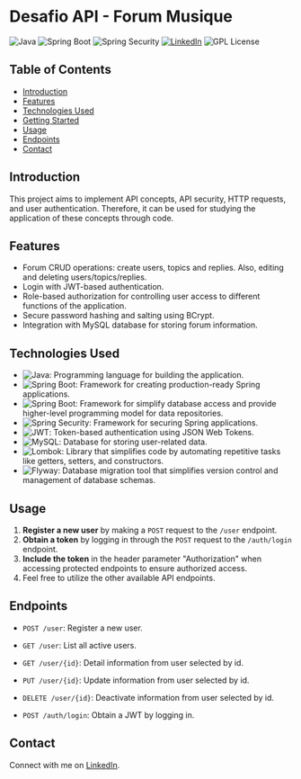 # Desafio API - Forum Musique

![Java](https://img.shields.io/badge/Java-8%2B-orange) ![Spring Boot](https://img.shields.io/badge/Spring%20Boot-3-blue) ![Spring Security](https://img.shields.io/badge/Spring%20Security-6-green) [![LinkedIn](https://img.shields.io/badge/Connect%20on-LinkedIn-blue)](https://www.linkedin.com/in/gustavo-ruiz-810a851b5/)
![GPL License](https://img.shields.io/badge/License-GPL-blue)

## Table of Contents

- [Introduction](#introduction)
- [Features](#features)
- [Technologies Used](#technologies-used)
- [Getting Started](#getting-started)
- [Usage](#usage)
- [Endpoints](#endpoints)
- [Contact](#contact)

## Introduction

This project aims to implement API concepts, API security, HTTP requests, and user authentication. Therefore, it can be used for studying the application of these concepts through code.

## Features

- Forum CRUD operations: create users, topics and replies. Also, editing and deleting users/topics/replies.
- Login with JWT-based authentication.
- Role-based authorization for controlling user access to different functions of the application.
- Secure password hashing and salting using BCrypt.
- Integration with MySQL database for storing forum information.

## Technologies Used

- ![Java](https://img.shields.io/badge/Java-8%2B-orange): Programming language for building the application.
- ![Spring Boot](https://img.shields.io/badge/Spring%20Boot-3-green): Framework for creating production-ready Spring applications.
- ![Spring Boot](https://img.shields.io/badge/Spring%20Data-2023.0.4-green): Framework for simplify database access and provide higher-level programming model for data repositories.
- ![Spring Security](https://img.shields.io/badge/Spring%20Security-6-green): Framework for securing Spring applications.
- ![JWT](https://img.shields.io/badge/JWT-JSON%20Web%20Token-yellow): Token-based authentication using JSON Web Tokens.
- ![MySQL](https://img.shields.io/badge/MySQL-Database-blue): Database for storing user-related data.
- ![Lombok](https://img.shields.io/badge/Lombok-red): Library that simplifies code by automating repetitive tasks like getters, setters, and constructors.
- ![Flyway](https://img.shields.io/badge/Flyway-Migrations-red): Database migration tool that simplifies version control and management of database schemas.

## Usage

1. **Register a new user** by making a `POST` request to the `/user` endpoint.
2. **Obtain a token** by logging in through the `POST` request to the `/auth/login` endpoint.
3. **Include the token** in the header parameter "Authorization" when accessing protected endpoints to ensure authorized access.
4. Feel free to utilize the other available API endpoints.

## Endpoints

- `POST /user`: Register a new user.
- `GET /user`: List all active users.
- `GET /user/{id}`: Detail information from user selected by id.
- `PUT /user/{id}`: Update information from user selected by id.
- `DELETE /user/{id}`: Deactivate information from user selected by id.

- `POST /auth/login`: Obtain a JWT by logging in.


## Contact

Connect with me on [LinkedIn](https://www.linkedin.com/in/oihenriquegomes/).
